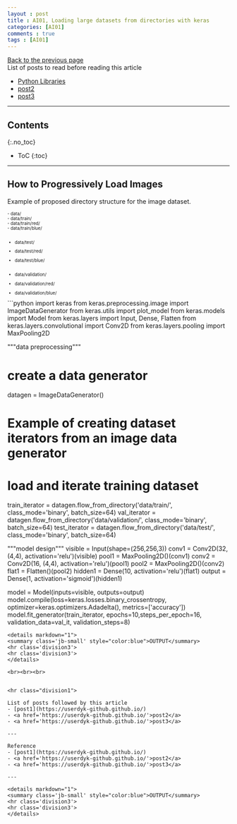 ```yaml
---
layout : post
title : AI01, Loading large datasets from directories with keras
categories: [AI01]
comments : true
tags : [AI01]
---
```

[Back to the previous page](https://userdyk-github.github.io/Study.html) <br>
List of posts to read before reading this article
- <a href='https://userdyk-github.github.io/pl03/PL03-Libraries.html' target="_blank">Python Libraries</a>
- <a href='https://userdyk-github.github.io/'>post2</a>
- <a href='https://userdyk-github.github.io/'>post3</a>

---

## Contents
{:.no_toc}

* ToC
{:toc}

<hr class="division1">

## **How to Progressively Load Images**

Example of proposed directory structure for the image dataset.
<div style="font-size: 70%;">
- data/ <br>
- data/train/<br>
- data/train/red/<br>
- data/train/blue/ <br><br>


- data/test/ <br>
- data/test/red/ <br>
- data/test/blue/ <br><br>


- data/validation/ <br>
- data/validation/red/<br>
- data/validation/blue/<br>
</div>
```python
import keras
from keras.preprocessing.image import ImageDataGenerator
from keras.utils import plot_model 
from keras.models import Model 
from keras.layers import Input, Dense, Flatten
from keras.layers.convolutional import Conv2D
from keras.layers.pooling import MaxPooling2D 


"""data preprocessing"""
# create a data generator 
datagen = ImageDataGenerator()

# Example of creating dataset iterators from an image data generator
# load and iterate training dataset 
train_iterator = datagen.flow_from_directory('data/train/', class_mode='binary', batch_size=64)
val_iterator = datagen.flow_from_directory('data/validation/', class_mode='binary', batch_size=64)
test_iterator = datagen.flow_from_directory('data/test/', class_mode='binary', batch_size=64)


"""model design"""
visible = Input(shape=(256,256,3)) 
conv1 = Conv2D(32, (4,4), activation='relu')(visible)
pool1 = MaxPooling2D()(conv1) 
conv2 = Conv2D(16, (4,4), activation='relu')(pool1)
pool2 = MaxPooling2D()(conv2) 
flat1 = Flatten()(pool2)
hidden1 = Dense(10, activation='relu')(flat1) 
output = Dense(1, activation='sigmoid')(hidden1)

model = Model(inputs=visible, outputs=output) 
model.compile(loss=keras.losses.binary_crossentropy, optimizer=keras.optimizers.Adadelta(), metrics=['accuracy'])
model.fit_generator(train_iterator, epochs=10,steps_per_epoch=16, validation_data=val_it, validation_steps=8)
```
<details markdown="1">
<summary class='jb-small' style="color:blue">OUTPUT</summary>
<hr class='division3'>
<hr class='division3'>
</details>

<br><br><br>


<hr class="division1">

List of posts followed by this article
- [post1](https://userdyk-github.github.io/)
- <a href='https://userdyk-github.github.io/'>post2</a>
- <a href='https://userdyk-github.github.io/'>post3</a>

---

Reference
- [post1](https://userdyk-github.github.io/)
- <a href='https://userdyk-github.github.io/'>post2</a>
- <a href='https://userdyk-github.github.io/'>post3</a>

---

<details markdown="1">
<summary class='jb-small' style="color:blue">OUTPUT</summary>
<hr class='division3'>
<hr class='division3'>
</details>
